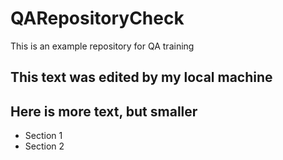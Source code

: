 # QARepositoryCheck

This is an example repository for QA training

## This text was edited by my local machine

## Here is more text, but smaller
* Section 1
* Section 2
